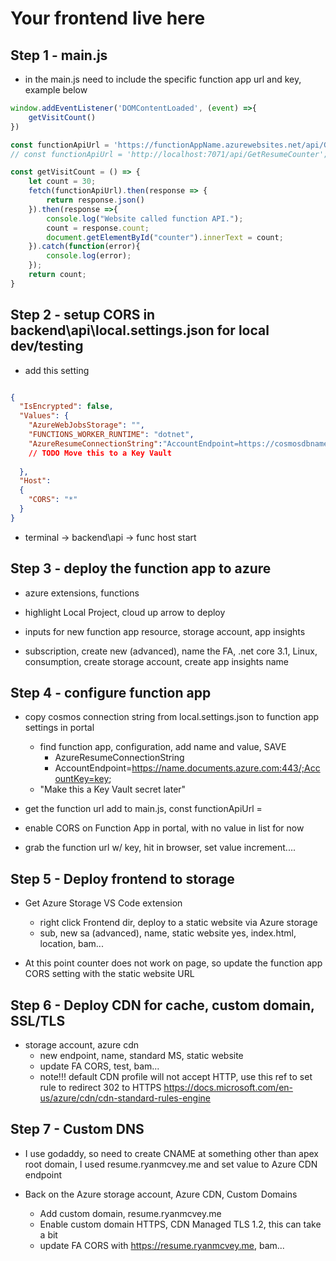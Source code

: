 # Your frontend live here

## Step 1 - main.js

- in the main.js need to include the specific function app url and key, example below

```js
window.addEventListener('DOMContentLoaded', (event) =>{
    getVisitCount()
})

const functionApiUrl = 'https://functionAppName.azurewebsites.net/api/GetResumeCounter?code=key';
// const functionApiUrl = 'http://localhost:7071/api/GetResumeCounter';

const getVisitCount = () => {
    let count = 30;
    fetch(functionApiUrl).then(response => {
        return response.json()
    }).then(response =>{
        console.log("Website called function API.");
        count = response.count;
        document.getElementById("counter").innerText = count;
    }).catch(function(error){
        console.log(error);
    });
    return count;
}
````

## Step 2 - setup CORS in backend\api\local.settings.json for local dev/testing

- add this setting

```json

{
  "IsEncrypted": false,
  "Values": {
    "AzureWebJobsStorage": "",
    "FUNCTIONS_WORKER_RUNTIME": "dotnet",
    "AzureResumeConnectionString":"AccountEndpoint=https://cosmosdbname.documents.azure.com:443/;AccountKey=#####;"
    // TODO Move this to a Key Vault
    
  },
  "Host":
  {
    "CORS": "*"
  }
}

```

- terminal -> backend\api -> func host start

## Step 3 - deploy the function app to azure

- azure extensions, functions

- highlight Local Project, cloud up arrow to deploy

- inputs for new function app resource, storage account, app insights

- subscription, create new (advanced), name the FA, .net core 3.1, Linux, consumption, create storage account, create app insights name

## Step 4 - configure function app

- copy cosmos connection string from local.settings.json to function app settings in portal
  
  - find function app, configuration, add name and value, SAVE
    - AzureResumeConnectionString
    - AccountEndpoint=https://name.documents.azure.com:443/;AccountKey=key;
  - "Make this a Key Vault secret later"

- get the function url add to main.js, const functionApiUrl =

- enable CORS on Function App in portal, with no value in list for now

- grab the function url w/ key, hit in browser, set value increment....

## Step 5 - Deploy frontend to storage

- Get Azure Storage VS Code extension
  - right click Frontend dir, deploy to a static website via Azure storage
  - sub, new sa (advanced), name, static website yes, index.html, location, bam...

- At this point counter does not work on page, so update the function app CORS setting with the static website URL

## Step 6 - Deploy CDN for cache, custom domain, SSL/TLS

- storage account, azure cdn
  - new endpoint, name, standard MS, static website
  - update FA CORS, test, bam...
  - note!!! default CDN profile will not accept HTTP, use this ref to set rule to redirect 302 to HTTPS <https://docs.microsoft.com/en-us/azure/cdn/cdn-standard-rules-engine>

## Step 7 - Custom DNS

- I use godaddy, so need to create CNAME at something other than apex root domain, I used resume.ryanmcvey.me and set value to Azure CDN endpoint

- Back on the Azure storage account, Azure CDN, Custom Domains
  - Add custom domain, resume.ryanmcvey.me
  - Enable custom domain HTTPS, CDN Managed TLS 1.2, this can take a bit
  - update FA CORS with <https://resume.ryanmcvey.me>, bam...

<!-- Resume at minute 48 of the video @ <https://learn.acloud.guru/series/acg-projects/view/403> -->
